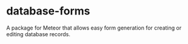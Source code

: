 database-forms
==============

A package for Meteor that allows easy form generation for creating or editing database records.